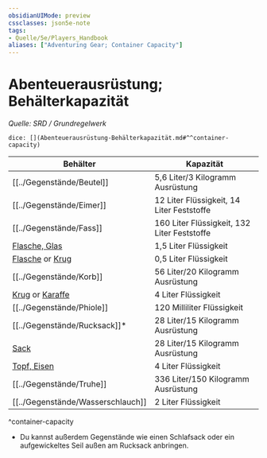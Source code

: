 ```yaml
---
obsidianUIMode: preview
cssclasses: json5e-note
tags:
- Quelle/5e/Players_Handbook
aliases: ["Adventuring Gear; Container Capacity"]
---
```

# Abenteuerausrüstung; Behälterkapazität
*Quelle: SRD / Grundregelwerk*

`dice: [](Abenteuerausrüstung-Behälterkapazität.md#^^container-capacity)`

| Behälter                                                                                                | Kapazität                                   |
| ------------------------------------------------------------------------------------------------------- | ------------------------------------------- |
| [[../Gegenstände/Beutel]]                                                                                              | 5,6 Liter/3 Kilogramm Ausrüstung            |
| [[../Gegenstände/Eimer]]                                                                                               | 12 Liter Flüssigkeit, 14 Liter Feststoffe   |
| [[../Gegenstände/Fass]]                                                                                                | 160 Liter Flüssigkeit, 132 Liter Feststoffe |
| [Flasche, Glas](Glasflasche.md)                                         | 1,5 Liter Flüssigkeit                       |
| [Flasche](../Gegenstände/flask.md) or [Krug](Tonkrug.md) | 0,5 Liter Flüssigkeit                       |
| [[../Gegenstände/Korb]]                                                                                                | 56 Liter/20 Kilogramm Ausrüstung            |
| [Krug](../Gegenstände/jug.md) or [Karaffe](../Gegenstände/pitcher.md)   | 4 Liter Flüssigkeit                         |
| [[../Gegenstände/Phiole]]                                                                                              | 120 Milliliter Flüssigkeit                  |
| [[../Gegenstände/Rucksack]]*                                                                                           | 28 Liter/15 Kilogramm Ausrüstung            |
| [Sack](../Gegenstände/Sack.md)                                                          | 28 Liter/15 Kilogramm Ausrüstung            |
| [Topf, Eisen](../Gegenstände/iron-pot.md)                                               | 4 Liter Flüssigkeit                         |
| [[../Gegenstände/Truhe]]                                                                                               | 336 Liter/150 Kilogramm Ausrüstung          |
| [[../Gegenstände/Wasserschlauch]]                                                                                      | 2 Liter Flüssigkeit                         |
^container-capacity

* Du kannst außerdem Gegenstände wie einen Schlafsack oder ein aufgewickeltes Seil außen am Rucksack anbringen.